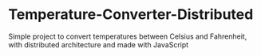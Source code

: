 # Temperature-Converter-Distributed
Simple project to convert temperatures between Celsius and Fahrenheit, with distributed architecture and made with JavaScript
